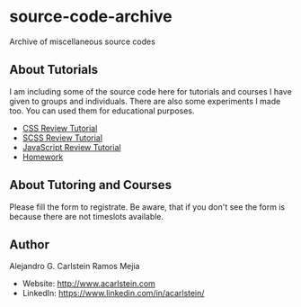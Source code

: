 # source-code-archive
Archive of miscellaneous source codes

## About Tutorials

I am including some of the source code here for tutorials and courses I have given to groups and individuals. There are also some experiments I made too. You can used them for educational purposes.

* [CSS Review Tutorial](./CSS%20Review%20Tutorial/README.md)
* [SCSS Review Tutorial](./SCSS%20Review%20Tutorial/README.md)
* [JavaScript Review Tutorial](./JavaScript%20Review%20Tutorial/README.md)
* [Homework](./HWs/README.md)

## About Tutoring and Courses

Please fill the form to registrate.
Be aware, that if you don't see the form is because there are not timeslots available.

## Author

Alejandro G. Carlstein Ramos Mejia

* Website: http://www.acarlstein.com
* LinkedIn: https://www.linkedin.com/in/acarlstein/